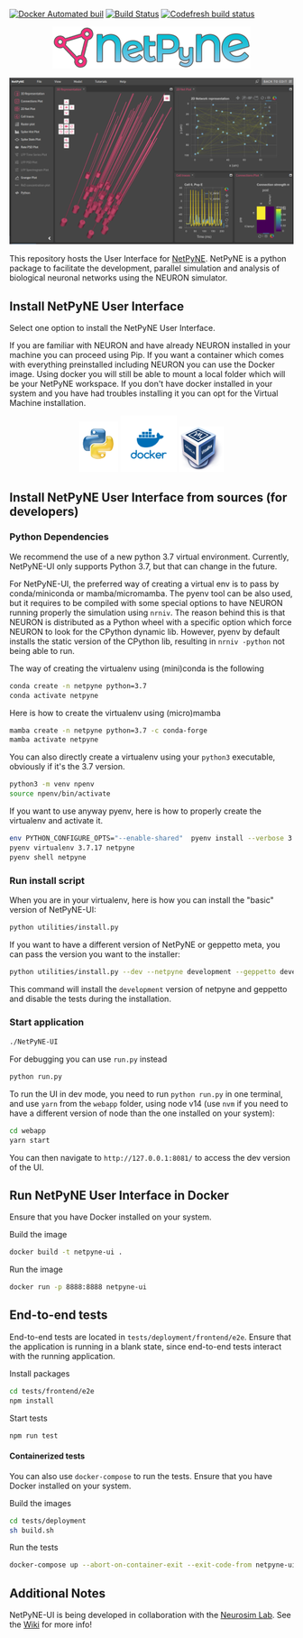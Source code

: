 [![Docker Automated buil](https://img.shields.io/docker/automated/jrottenberg/ffmpeg.svg)](https://hub.docker.com/r/metacell/netpyne-ui/)
[![Build Status](https://travis-ci.org/MetaCell/NetPyNE-UI.svg?branch=master)](https://travis-ci.org/MetaCell/NetPyNE-UI)
[![Codefresh build status]( https://g.codefresh.io/api/badges/pipeline/tarelli/NetPyNE-UI%2Ftest?branch=master&key=eyJhbGciOiJIUzI1NiJ9.NWFkNzMyNDIzNjQ1YWMwMDAxMTJkN2Rl.-gUEkJxH6NCCIRgSIgEikVDte-Q0BsGZKEs4uahgpzs&type=cf-1)]( https%3A%2F%2Fg.codefresh.io%2Fpipelines%2Ftest%2Fbuilds%3FrepoOwner%3DMetaCell%26repoName%3DNetPyNE-UI%26serviceName%3DMetaCell%252FNetPyNE-UI%26filter%3Dtrigger%3Abuild~Build%3Bbranch%3Amaster%3Bpipeline%3A5e5bbecc6c98a1209fc7bca3~test)
<p align="center">
    <img src="https://github.com/MetaCell/NetPyNE-UI/raw/documentation/docs/netpyne.png" width="350px"/>
</p>

![Screenshot](https://github.com/MetaCell/NetPyNE-UI/raw/documentation/docs/netpyneui.png)

This repository hosts the User Interface for [NetPyNE](https://netpyne.v2.opensourcebrain.org/). NetPyNE is a python package
to facilitate the development, parallel simulation and analysis of biological neuronal networks using the NEURON
simulator.

## Install NetPyNE User Interface

Select one option to install the NetPyNE User Interface.

If you are familiar with NEURON and have already NEURON installed in your machine you can proceed using Pip. If you want
a container which comes with everything preinstalled including NEURON you can use the Docker image. Using docker you
will still be able to mount a local folder which will be your NetPyNE workspace. If you don't have docker installed in
your system and you have had troubles installing it you can opt for the Virtual Machine installation.

<p align="center">
    <a href="https://github.com/MetaCell/NetPyNE-UI/wiki/Pip-installation"><img src="https://raw.githubusercontent.com/MetaCell/NetPyNE-UI/master/docs/pip_logo.png" alt="Pip" width="70px"/></a>
  <a href="https://github.com/MetaCell/NetPyNE-UI/wiki/Docker-installation"><img src="https://raw.githubusercontent.com/MetaCell/NetPyNE-UI/master/docs/docker_logo.png" alt="Docker" width="100px"/></a>
  <a href="https://github.com/MetaCell/NetPyNE-UI/wiki/Virtual-Machine-Installation"><img src="https://raw.githubusercontent.com/MetaCell/NetPyNE-UI/master/docs/vbox_logo.png" alt="Virtual Box" width="80px"/></a>
</p>

## Install NetPyNE User Interface from sources (for developers)

### Python Dependencies

We recommend the use of a new python 3.7 virtual environment.
Currently, NetPyNE-UI only supports Python 3.7, but that can change in the future.

For NetPyNE-UI, the preferred way of creating a virtual env is to pass by conda/miniconda or mamba/micromamba.
The pyenv tool can be also used, but it requires to be compiled with some special options to have NEURON running properly the simulation using `nrniv`.
The reason behind this is that NEURON is distributed as a Python wheel with a specific option which force NEURON to look for the CPython dynamic lib.
However, pyenv by default installs the static version of the CPython lib, resulting in `nrniv -python` not being able to run.

The way of creating the virtualenv using (mini)conda is the following

```bash
conda create -n netpyne python=3.7
conda activate netpyne
```

Here is how to create the virtualenv using (micro)mamba

```bash
mamba create -n netpyne python=3.7 -c conda-forge
mamba activate netpyne
```

You can also directly create a virtualenv using your `python3` executable, obviously if it's the 3.7 version.

```bash
python3 -m venv npenv
source npenv/bin/activate
```

If you want to use anyway pyenv, here is how to properly create the virtualenv and activate it.

```bash
env PYTHON_CONFIGURE_OPTS="--enable-shared"  pyenv install --verbose 3.7.17
pyenv virtualenv 3.7.17 netpyne
pyenv shell netpyne
```

### Run install script

When you are in your virtualenv, here is how you can install the "basic" version of NetPyNE-UI:

```bash
python utilities/install.py
```

If you want to have a different version of NetPyNE or geppetto meta, you can pass the version you want to the installer:

```bash
python utilities/install.py --dev --netpyne development --geppetto development --no-test
```

This command will install the `development` version of netpyne and geppetto and disable the tests during the installation.

### Start application

```bash
./NetPyNE-UI
```

For debugging you can use `run.py` instead

```bash
python run.py
```

To run the UI in dev mode, you need to run `python run.py` in one terminal, and use `yarn` from the `webapp` folder, using node v14 (use `nvm` if you need to have a different version of node than the one installed on your system):

```bash
cd webapp
yarn start
```

You can then navigate to `http://127.0.0.1:8081/` to access the dev version of the UI.

## Run NetPyNE User Interface in Docker

Ensure that you have Docker installed on your system.

Build the image

```bash
docker build -t netpyne-ui .
```

Run the image

```bash
docker run -p 8888:8888 netpyne-ui
```

## End-to-end tests

End-to-end tests are located in `tests/deployment/frontend/e2e`. Ensure that the application is running in a blank
state, since end-to-end tests interact with the running application.

Install packages

```bash
cd tests/frontend/e2e
npm install
```

Start tests

```bash
npm run test
```

#### Containerized tests

You can also use `docker-compose` to run the tests. Ensure that you have Docker installed on your system.

Build the images

```bash
cd tests/deployment
sh build.sh
```

Run the tests

```bash
docker-compose up --abort-on-container-exit --exit-code-from netpyne-ui-e2e
```

## Additional Notes

NetPyNE-UI is being developed in collaboration with the [Neurosim Lab](http://neurosimlab.org/). See
the [Wiki](https://github.com/MetaCell/NetPyNE-UI/wiki) for more info!
